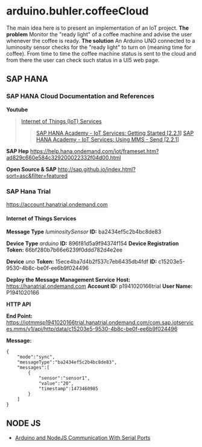 # arduino.buhler.coffeeCloud
The main idea here is to present an implementation of an IoT project.
**The problem**
Monitor the "ready light" of a coffee machine and advise the user whenever the coffee is ready.
**The solution**
An Arduino UNO connected to a luminosity sensor checks for the "ready light" to turn on (meaning time for coffee).
From time to time the coffee machine status is sent to the cloud and from there the user can check such status in a UI5 web page.

## SAP HANA
### SAP HANA Cloud Documentation and References
**Youtube**
>[Internet of Things (IoT) Services](https://www.youtube.com/playlist?list=PLkzo92owKnVxzjoxwJdaa400E_UqkzE8J)
>>[SAP HANA Academy - IoT Services: Getting Started [2.2.1]](https://youtu.be/EiIInSB8pFk)
>>[SAP HANA Academy - IoT Services: Using MMS - Send [2.2.1]](https://youtu.be/buB6H62UAd0?list=PLkzo92owKnVxzjoxwJdaa400E_UqkzE8J)

**SAP Hep**
https://help.hana.ondemand.com/iot/frameset.htm?ad829c660e584c329200022332f04d00.html

**Open Source & SAP**
http://sap.github.io/index.html?sort=asc&filter=featured

### SAP Hana Trial
https://account.hanatrial.ondemand.com
#### Internet of Things Services
**Message Type**
_luminositySensor_
**ID:** ba2434ef5c2b4bc8de83

**Device Type**
_arduino_
**ID:** 896f81d5a9f94374f154
**Device Registration Token:** 66bf280b7b66e6239f0ddd782d4e2ee

**Device**
_uno_
**Token:** 15ece4ba7d4b2f537c7eb6435db4fdf
**ID:** c15203e5-9530-4b8c-be0f-ee6b9f024496

**Deploy the Message Management Service**
**Host:** https://hanatrial.ondemand.com
**Account ID:** p1941020166trial
**User Name:** P1941020166

**HTTP API**

**End Point:** https://iotmmsp1941020166trial.hanatrial.ondemand.com/com.sap.iotservices.mms/v1/api/http/data/c15203e5-9530-4b8c-be0f-ee6b9f024496

**Message:**
```
{
    "mode":"sync",
    "messageType":"ba2434ef5c2b4bc8de83",
    "messages":[
        {
            "sensor":"sensor1",
            "value":"20",
            "timestamp":1473460985
        }
    ]
}
```

## NODE JS
* [Arduino and NodeJS Communication With Serial Ports](http://danialk.github.io/blog/2014/04/12/arduino-and-nodejs-communication-with-serial-ports/)
